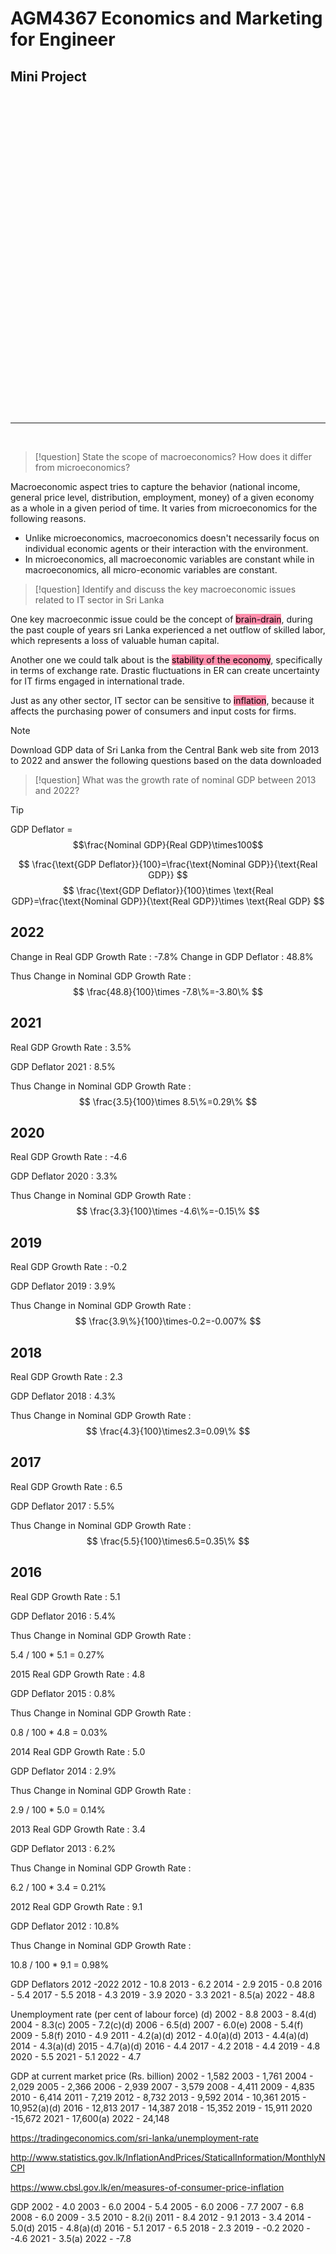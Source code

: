 # AGM4367 Economics and Marketing for Engineer
## Mini Project
<br>
<br>
<br>
<br>
<br>
<br>
<br>
<br>
<br>
<br>
<br>
<br>
<br>
<br>
<br>
<br>
<br>
<br>
<br>
<br>
<br>
<br>
<br>
<br>
<br>
<br>
<br>
<br>
<br>
<br>

***

<br>

> [!question]
> State the scope of macroeconomics? How does it differ from microeconomics?


Macroeconomic aspect tries to capture the behavior (national income, general price level, distribution, employment, money) of a given economy as a whole in a given period of time. It varies from microeconomics for the following reasons.
- Unlike microeconomics, macroeconomics doesn't necessarily focus on individual economic agents or their interaction with the environment.
- In microeconomics, all macroeconomic variables are constant while in macroeconomics, all micro-economic variables are constant.

> [!question]
> Identify and discuss the key macroeconomic issues related to IT sector in Sri Lanka

One key macroeconmic issue could be the concept of <mark style="background: #FF5582A6;">brain-drain</mark>, during the past couple of years sri Lanka experienced a net outflow of skilled labor, which represents a loss of valuable human capital. 

Another one we could talk about is the <mark style="background: #FF5582A6;">stability of the economy</mark>, specifically in terms of exchange rate. Drastic fluctuations in ER can create uncertainty for IT firms engaged in international trade.

Just as any other sector, IT sector can be sensitive to <mark style="background: #FF5582A6;">inflation</mark>, because it affects the purchasing power of consumers and input costs for firms. 


> [!note]
> Download GDP data of Sri Lanka from the Central Bank web site from 2013 to 2022
and answer the following questions based on the data downloaded

> [!question]
> What was the growth rate of nominal GDP between 2013 and 2022?

> [!tip]
> GDP Deflator = $$\frac{Nominal GDP}{Real GDP}\times100$$

$$
\frac{\text{GDP Deflator}}{100}=\frac{\text{Nominal GDP}}{\text{Real GDP}}
$$
$$
\frac{\text{GDP Deflator}}{100}\times \text{Real GDP}=\frac{\text{Nominal GDP}}{\text{Real GDP}}\times \text{Real GDP}
$$


## 2022
Change in Real GDP Growth Rate  : -7.8%
Change in GDP Deflator : 48.8%

Thus Change in Nominal GDP Growth Rate :
$$
\frac{48.8}{100}\times -7.8\%=-3.80\%
$$


## 2021
Real GDP Growth Rate : 3.5%

GDP Deflator 2021 : 8.5%

Thus Change in Nominal GDP Growth Rate :
$$
\frac{3.5}{100}\times 8.5\%=0.29\% 
$$

## 2020
Real GDP Growth Rate : -4.6

GDP Deflator 2020 : 3.3%

Thus Change in Nominal GDP Growth Rate : 
$$
\frac{3.3}{100}\times -4.6\%=-0.15\%
$$
## 2019
Real GDP Growth Rate : -0.2

GDP Deflator 2019 : 3.9%

Thus Change in Nominal GDP Growth Rate :
$$
\frac{3.9\%}{100}\times-0.2=-0.007%
$$
## 2018
Real GDP Growth Rate : 2.3

GDP Deflator 2018 : 4.3%

Thus Change in Nominal GDP Growth Rate : 
$$
\frac{4.3}{100}\times2.3=0.09\%
$$
## 2017
Real GDP Growth Rate : 6.5

GDP Deflator 2017 : 5.5%

Thus Change in Nominal GDP Growth Rate :
$$
\frac{5.5}{100}\times6.5=0.35\%
$$
## 2016
Real GDP Growth Rate : 5.1

GDP Deflator 2016 : 5.4%

Thus Change in Nominal GDP Growth Rate : 

 5.4 / 100 * 5.1 = 0.27%


2015
Real GDP Growth Rate : 4.8

GDP Deflator 2015 : 0.8%

Thus Change in Nominal GDP Growth Rate :

 0.8 / 100 * 4.8 = 0.03%



2014
Real GDP Growth Rate : 5.0

GDP Deflator 2014 : 2.9%

Thus Change in Nominal GDP Growth Rate :

 2.9 / 100 * 5.0 = 0.14%


2013
Real GDP Growth Rate : 3.4

GDP Deflator 2013 : 6.2%

Thus Change in Nominal GDP Growth Rate :

 6.2 / 100 * 3.4 = 0.21%


2012
Real GDP Growth Rate : 9.1

GDP Deflator 2012 : 10.8%

Thus Change in Nominal GDP Growth Rate :

 10.8 / 100 * 9.1 = 0.98%



GDP Deflators 2012 -2022
2012 - 10.8 
2013 - 6.2 
2014 - 2.9 
2015 - 0.8 
2016 - 5.4 
2017 - 5.5 
2018 - 4.3 
2019 - 3.9 
2020 - 3.3 
2021 - 8.5(a) 
2022 - 48.8



Unemployment rate (per cent of labour force) (d)
2002 - 8.8
2003 - 8.4(d)
2004 - 8.3(c)
2005 - 7.2(c)(d)
2006 - 6.5(d)
2007 - 6.0(e)
2008 - 5.4(f)
2009 - 5.8(f)
2010 - 4.9
2011 - 4.2(a)(d)
2012 - 4.0(a)(d)
2013 - 4.4(a)(d)
2014 - 4.3(a)(d)
2015 - 4.7(a)(d)
2016 - 4.4
2017 - 4.2
2018 - 4.4
2019 - 4.8
2020 - 5.5
2021 - 5.1
2022 - 4.7


GDP at current market price (Rs. billion)
2002 - 1,582
2003 - 1,761
2004 - 2,029
2005 - 2,366
2006 - 2,939
2007 - 3,579
2008 - 4,411
2009 - 4,835
2010 - 6,414
2011 - 7,219
2012 - 8,732
2013 - 9,592
2014 - 10,361
2015 - 10,952(a)(d)
2016 - 12,813
2017 - 14,387
2018 - 15,352
2019 - 15,911
2020 -15,672
2021 - 17,600(a)
2022 - 24,148

https://tradingeconomics.com/sri-lanka/unemployment-rate

http://www.statistics.gov.lk/InflationAndPrices/StaticalInformation/MonthlyNCPI

https://www.cbsl.gov.lk/en/measures-of-consumer-price-inflation


GDP
2002 - 4.0
2003 - 6.0
2004 - 5.4
2005 - 6.0
2006 - 7.7
2007 - 6.8
2008 - 6.0
2009 - 3.5
2010 - 8.2(i)
2011 - 8.4
2012 - 9.1
2013 - 3.4
2014 - 5.0(d)
2015 - 4.8(a)(d)
2016 - 5.1 
2017 - 6.5
2018 - 2.3
2019 - -0.2
2020 - -4.6
2021 - 3.5(a)
2022 - -7.8